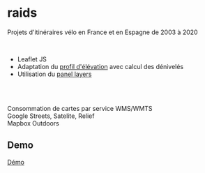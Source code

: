 # raids

Projets d'itinéraires vélo en France et en Espagne de 2003 à 2020

<br>

* Leaflet JS
* Adaptation du [profil d'élévation](https://github.com/MrMufflon/Leaflet.Elevation) avec calcul des dénivelés
* Utilisation du [panel layers](https://github.com/stefanocudini/leaflet-panel-layers)

<br>
<br>

Consommation de cartes par service WMS/WMTS<br>
Google Streets, Satelite, Relief<br>
Mapbox Outdoors<br>

## Demo

[Démo](https://lc-4918.github.io/raids)
